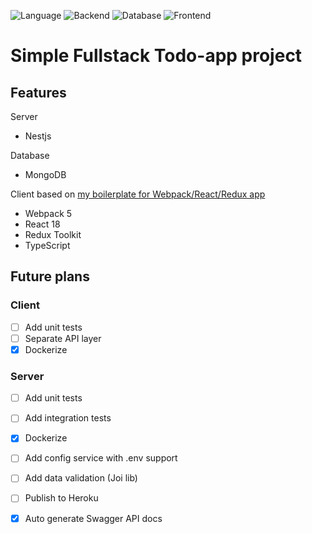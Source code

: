 ![Language](https://img.shields.io/badge/language-TypeScript-blue.svg)
![Backend](https://img.shields.io/badge/backend-Nestjs-orange.svg)
![Database](https://img.shields.io/badge/database-MongoDB-brightgreen.svg)
![Frontend](https://img.shields.io/badge/frontend-ReactJs-yellowgreen.svg)

# Simple Fullstack Todo-app project

## Features
Server
- Nestjs

Database
- MongoDB

Client based on [my boilerplate for Webpack/React/Redux app](https://github.com/alvytsk/webpack5-react-redux-boilerplate)
- Webpack 5
- React 18 
- Redux Toolkit
- TypeScript

## Future plans
### Client
- [ ] Add unit tests
- [ ] Separate API layer
- [x] Dockerize
### Server
- [ ] Add unit tests
- [ ] Add integration tests
- [x] Dockerize
- [ ] Add config service with .env support
- [ ] Add data validation (Joi lib)
- [ ] Publish to Heroku
- [x] Auto generate Swagger API docs

